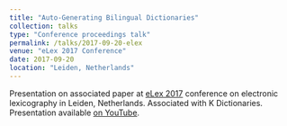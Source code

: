 ```yaml
---
title: "Auto-Generating Bilingual Dictionaries"
collection: talks
type: "Conference proceedings talk"
permalink: /talks/2017-09-20-elex
venue: "eLex 2017 Conference"
date: 2017-09-20
location: "Leiden, Netherlands"
---
```


Presentation on associated paper at [eLex 2017](https://elex.link/elex2017/) conference on electronic lexicography in Leiden, Netherlands. Associated with K Dictionaries. Presentation available [on YouTube](https://www.youtube.com/watch?v=MUc8ctSxC4k).